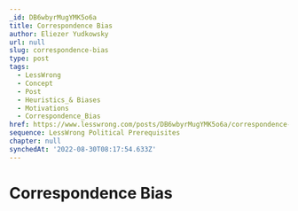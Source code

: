 ```yaml
---
_id: DB6wbyrMugYMK5o6a
title: Correspondence Bias
author: Eliezer Yudkowsky
url: null
slug: correspondence-bias
type: post
tags:
  - LessWrong
  - Concept
  - Post
  - Heuristics_& Biases
  - Motivations
  - Correspondence_Bias
href: https://www.lesswrong.com/posts/DB6wbyrMugYMK5o6a/correspondence-bias
sequence: LessWrong Political Prerequisites
chapter: null
synchedAt: '2022-08-30T08:17:54.633Z'
---
```

# Correspondence Bias


